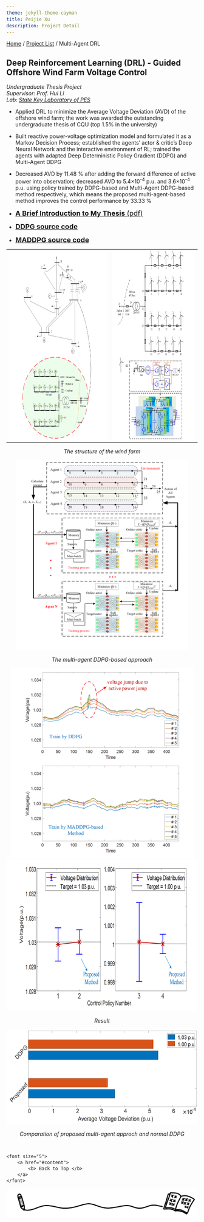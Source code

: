 ```yaml
---
theme: jekyll-theme-cayman
title: Peijie Xu
description: Project Detail
---
```

[Home](../index.html) / [Project List](Projects_index.html) / Multi-Agent DRL
  
## Deep Reinforcement Learning (DRL) - Guided Offshore Wind Farm Voltage Control

_Undergraduate Thesis Project_   
_Supervisor: Prof. Hui Li_  
_Lab: [State Key Laboratory of PES](http://sklpe.cqu.edu.cn/)_

* Applied DRL to minimize the Average Voltage Deviation (AVD) of the offshore wind farm; the work was awarded the outstanding undergraduate thesis of CQU (top 1.5% in the university)

*	Built reactive power-voltage optimization model and formulated it as a Markov Decision Process; established the agents’ actor & critic’s Deep Neural Network and the interactive environment of RL; trained the agents with adapted Deep Deterministic Policy Gradient (DDPG) and Multi-Agent DDPG
   
*	Decreased AVD by 11.48 % after adding the forward difference of active power into observation; decreased AVD to 5.4×10<sup>-4</sup> p.u. and 3.6×10<sup>-4</sup> p.u. using policy trained by DDPG-based and Multi-Agent DDPG-based method respectively, which means the proposed multi-agent-based method improves the control performance by 33.33 %  

* <a href="doc/Brief Intro to Undergraduate Thesis.pdf" target="Peijie Xu" ><font size=4> <b>A Brief Introduction to My Thesis</b> (pdf)</font></a>
* <a href="https://aistudio.baidu.com/aistudio/projectdetail/1811882?lang=en" target="Peijie Xu" ><font size=4> <b>DDPG source code</b> </font></a>
* <a href="https://aistudio.baidu.com/aistudio/projectdetail/1907893?lang=en" target="Peijie Xu" ><font size=4> <b>MADDPG source code</b></font></a>
  
<table><tr>
<td><img src="pic/1_2.png" height="500"  border=0 /></td>
<td><img src="pic/1_3.png" height="500"  border=0 /></td>
</tr></table> 
<p align="center"><i>The structure of the wind farm</i></p><p></p>

<center class="half">
    <img src="pic/1_1.png" height="500"/>
</center>
<p align="center"><i>The multi-agent DDPG-based approach</i></p><p></p>
  
<center class="half">
    <img src="pic/1_4.png" height="500"/><img src="pic/1_5.png" height="400"/>
</center>
<p align="center"><i>Result</i></p><p></p>

<center class="half">
    <img src="pic/1_6.png" height="250"/>
</center>
<p align="center"><i>Comparation of proposed multi-agent approch and normal DDPG</i></p>

  
<p style="margin-top: 3em; text-align: center;">
	
	<font size="5">
		<a href="#content">
			<b> Back to Top </b>
		</a>
	</font>
	
</p>

<center class="half">
	<img src="../assets/pic/cut.png" />
</center>